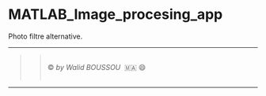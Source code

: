 # MATLAB_Image_procesing_app

Photo filtre alternative.
<br/>

----------------------
> >  <br/> &copy; *by Walid BOUSSOU*   🇲🇦 😄 <br/>  
----------------------
